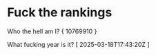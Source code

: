 # Fuck the rankings

Who the hell am I?
{ 10769910 }

What fucking year is it?
[ 2025-03-18T17:43:20Z ]

